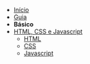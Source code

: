 <!-- html-css-javascript/_sidebar.md -->

* [Início](/)
* [Guia](guide.md)
* __Básico__
* [HTML, CSS e Javascript](#)
  - [HTML](html-css-javascript/html/)
  - [CSS](html-css-javascript/css/)
  - [Javascript](html-css-javascript/javascript/)
